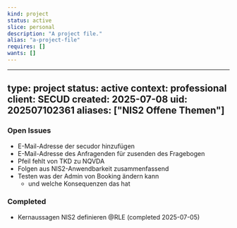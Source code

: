 ```yaml
---
kind: project
status: active
slice: personal
description: "A project file."
alias: "a-project-file"
requires: []
wants: []
---
```

---
type: project
status: active
context: professional
client: SECUD
created: 2025-07-08
uid: 202507102361
aliases: ["NIS2 Offene Themen"]
---

### Open Issues
- E-Mail-Adresse der secudor hinzufügen
- E-Mail-Adresse des Anfragenden für zusenden des Fragebogen
- Pfeil fehlt von TKD zu NQVDA
- Folgen aus NIS2-Anwendbarkeit zusammenfassend
- Testen was der Admin von Booking ändern kann
	- und welche Konsequenzen das hat

### Completed
- Kernaussagen NIS2 definieren @RLE (completed 2025-07-05)
